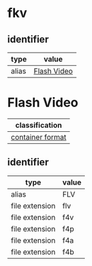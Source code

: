 # fkv

## identifier
| type              | value
| ----------------- | -----
| alias             | [Flash Video](#flash-video)

# Flash Video
| classification
| --------------
| [container format](container.md)

## identifier
| type              | value
| ----------------- | -----
| alias             | FLV
| file extension    | flv
| file extension    | f4v
| file extension    | f4p
| file extension    | f4a
| file extension    | f4b
